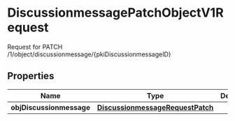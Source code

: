 

# DiscussionmessagePatchObjectV1Request

Request for PATCH /1/object/discussionmessage/{pkiDiscussionmessageID}

## Properties

| Name | Type | Description | Notes |
|------------ | ------------- | ------------- | -------------|
|**objDiscussionmessage** | [**DiscussionmessageRequestPatch**](DiscussionmessageRequestPatch.md) |  |  |



